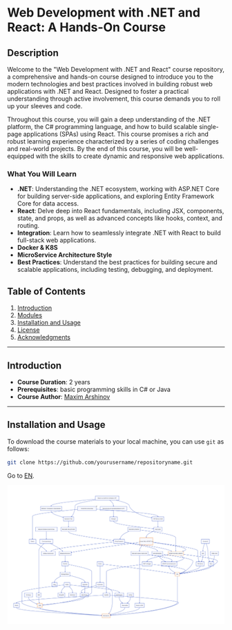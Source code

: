 # Web Development with .NET and React: A Hands-On Course

## Description

Welcome to the "Web Development with .NET and React" course repository, a comprehensive and hands-on course designed to introduce you to the modern technologies and best practices involved in building robust web applications with .NET and React. Designed to foster a practical understanding through active involvement, this course demands you to roll up your sleeves and code.

Throughout this course, you will gain a deep understanding of the .NET platform, the C# programming language, and how to build scalable single-page applications (SPAs) using React.
This course promises a rich and robust learning experience characterized by a series of coding challenges and real-world projects. By the end of this course, you will be well-equipped with the skills to create dynamic and responsive web applications.

### What You Will Learn

- **.NET**: Understanding the .NET ecosystem, working with ASP.NET Core for building server-side applications, and exploring Entity Framework Core for data access.
- **React**: Delve deep into React fundamentals, including JSX, components, state, and props, as well as advanced concepts like hooks, context, and routing.
- **Integration**: Learn how to seamlessly integrate .NET with React to build full-stack web applications.
- **Docker & K8S**
- **MicroService Architecture Style**
- **Best Practices**: Understand the best practices for building secure and scalable applications, including testing, debugging, and deployment.


## Table of Contents

1. [Introduction](#introduction)
2. [Modules](#modules)
3. [Installation and Usage](#installation-and-usage)
4. [License](#license)
5. [Acknowledgments](#acknowledgments)

---

## Introduction

- **Course Duration**: 2 years
- **Prerequisites**: basic programming skills in C# or Java
- **Course Author**: [Maxim Arshinov](https://www.linkedin.com/in/max-arshinov-88233a74/)

---

## Installation and Usage

To download the course materials to your local machine, you can use `git` as follows:

```bash
git clone https://github.com/yourusername/repositoryname.git
```

Go to [EN](./en/2).

![](./d2.svg)